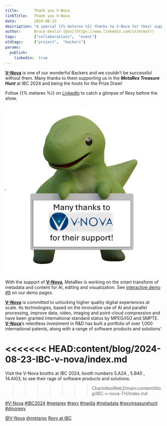 ```yaml
---
title:       Thank you V-Nova
linkTitle:   Thank you V-Nova
date:        2024-08-23
description: "A special {{% metarex %}} thanks to V-Nova for their support and hosting the Prize Draw for the MetaRex Treasure Hunt"
author:      Bruce Devlin [@in](https://www.linkedin.com/in/mrmxf/)
tags:        ["collaborations",  "event"]
oldtags:     ["project",  "backers"]
params:
  publish:
    linkedin:  true
---
```


**[V-Nova][web]** is one of our wonderful Backers and we couldn’t be successful without them.  Many thanks to them supporting us in the ***MetaRex Treasure Hunt*** at IBC 2024 and being the hosts for the Prize Draw! 

Follow {{% metarex %}} on [LinkedIn][limrx] to catch a glimpse of Rexy before the show.

<img class="ui centered bordered rounded image" src = "featured-v-nova.png" alt="V-Nova">

With the support of **[V-Nova][web]**, MetaRex is working on the smart
transform of metadata and content for AI, editing and visualization.
See [interactive demo #9][dmo] on our demo pages.

**[V-Nova][web]** is committed to unlocking higher quality digital experiences at scale. Its technologies, based on the innovative use of AI and parallel processing, improve data, video, imaging and point-cloud compression and have been granted international standard status by MPEG/ISO and SMPTE.
**[V-Nova][web]**’s relentless investment in R&D has built a portfolio of over 1,000 international patents, along with a range of software products and solutions'

<<<<<<< HEAD:content/blog/2024-08-23-IBC-v-nova/index.md
=======
Visit the V-Nova booths at IBC 2024, booth numbers 5.A2A , 5.B40 , 14.AI03, to see their rage of software products and solutions.
>>>>>>> CharlottesWeb2/main:content/blog/IBC-v-nova-TH/index.md

[#V-Nova](https://www.linkedin.com/search/results/all/?keywords=%23v-nova)
[#IBC2024](https://www.linkedin.com/search/results/all/?keywords=%23IBC2024)
[#metarex](https://www.linkedin.com/search/results/all/?keywords=%23metarex)
[#rexy](https://www.linkedin.com/search/results/all/?keywords=%23rexy)
[#media](https://www.linkedin.com/search/results/all/?keywords=%23media)
[#metadata](https://www.linkedin.com/search/results/all/?keywords=%23metadata)
[#rexytreasurehunt](https://www.linkedin.com/search/results/all/?keywords=%23rexytreasurehunt)
[#dinorexy](https://www.linkedin.com/search/results/all/?keywords=%23dinorexy)

<i class = "linkedin icon"></i>[@V-Nova](https://www.linkedin.com/company/v-nova-ltd-/)
<i class = "linkedin icon"></i>[@metarex][limrx]
<i class = "linkedin icon"></i>[Rexy at IBC][lirxy]

[web]:   https://www.v-nova.com/
[5.A2A]: https://ibc2024.mapyourshow.com/8_0/floorplan/?st=keyword&hallID=K&selectedBooth=5.A24
[5.B40]: https://ibc2024.mapyourshow.com/8_0/floorplan/?st=keyword&hallID=K&selectedBooth=5.A24
[14.AI03]: https://ibc2024.mapyourshow.com/8_0/floorplan/?st=keyword&hallID=J&sv=V-NOVA&selectedBooth=14.AI03

[dmo]:     https://metarex.media/app/demos/
[limrx]:   https://uk.linkedin.com/company/metarex-media
[lirxy]:   https://www.linkedin.com/search/results/all/?keywords=%23ibc2024%20%23metarex%20%23rexy
[rxydraw]: https://ibc2024.mapyourshow.com/8_0/floorplan/?st=keyword&hallID=J&sv=V-NOVA&selectedBooth=14.AI03
[ths]:     https://auth.metarex.media/ui/registration
[thp]:     /project/treasure-hunt/
